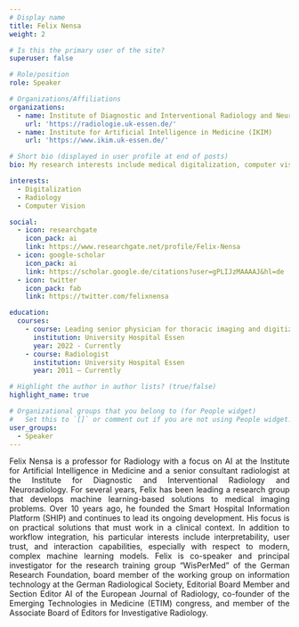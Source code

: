 ```yaml
---
# Display name
title: Felix Nensa
weight: 2

# Is this the primary user of the site?
superuser: false

# Role/position
role: Speaker

# Organizations/Affiliations
organizations:
  - name: Institute of Diagnostic and Interventional Radiology and Neuroradiology
    url: 'https://radiologie.uk-essen.de/'
  - name: Institute for Artificial Intelligence in Medicine (IKIM)
    url: 'https://www.ikim.uk-essen.de/'

# Short bio (displayed in user profile at end of posts)
bio: My research interests include medical digitalization, computer vision and radiology.

interests:
  - Digitalization
  - Radiology
  - Computer Vision

social:
  - icon: researchgate
    icon_pack: ai
    link: https://www.researchgate.net/profile/Felix-Nensa
  - icon: google-scholar
    icon_pack: ai
    link: https://scholar.google.de/citations?user=gPLIJzMAAAAJ&hl=de
  - icon: twitter
    icon_pack: fab
    link: https://twitter.com/felixnensa

education:
  courses:
    - course: Leading senior physician for thoracic imaging and digitization
      institution: University Hospital Essen
      year: 2022 - Currently
    - course: Radiologist
      institution: University Hospital Essen
      year: 2011 – Currently

# Highlight the author in author lists? (true/false)
highlight_name: true

# Organizational groups that you belong to (for People widget)
#   Set this to `[]` or comment out if you are not using People widget.
user_groups:
  - Speaker
---
```

 <p class="bottom-three">
  Felix Nensa is a professor for Radiology with a focus on AI at the Institute for Artificial Intelligence in Medicine and a senior consultant radiologist at the Institute for Diagnostic and Interventional Radiology and Neuroradiology. For several years, Felix has been leading a research group that develops machine learning-based solutions to medical imaging problems. Over 10 years ago, he founded the Smart Hospital Information Platform (SHIP) and continues to lead its ongoing development. His focus is on practical solutions that must work in a clinical context. In addition to workflow integration, his particular interests include interpretability, user trust, and interaction capabilities, especially with respect to modern, complex machine learning models. Felix is co-speaker and principal investigator for the research training group “WisPerMed” of the German Research Foundation, board member of the working group on information technology at the German Radiological Society, Editorial Board Member and Section Editor AI of the European Journal of Radiology, co-founder of the Emerging Technologies in Medicine (ETIM) congress, and member of the Associate Board of Editors for Investigative Radiology.
</p>
<style>
  .bottom-three {
    margin-bottom: 2 cm;
    text-align: justify;
    hyphens: auto;
    -webkit-hyphens: auto;
  }
</style>
